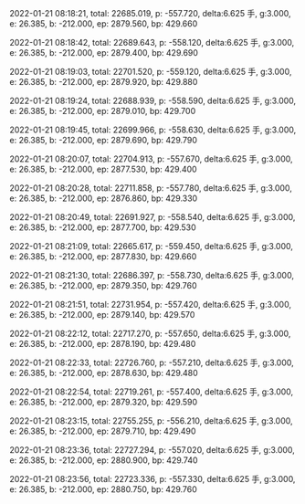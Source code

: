 2022-01-21 08:18:21, total: 22685.019, p: -557.720, delta:6.625 手, g:3.000, e: 26.385, b: -212.000, ep: 2879.560, bp: 429.660

2022-01-21 08:18:42, total: 22689.643, p: -558.120, delta:6.625 手, g:3.000, e: 26.385, b: -212.000, ep: 2879.400, bp: 429.690

2022-01-21 08:19:03, total: 22701.520, p: -559.120, delta:6.625 手, g:3.000, e: 26.385, b: -212.000, ep: 2879.920, bp: 429.880

2022-01-21 08:19:24, total: 22688.939, p: -558.590, delta:6.625 手, g:3.000, e: 26.385, b: -212.000, ep: 2879.010, bp: 429.700

2022-01-21 08:19:45, total: 22699.966, p: -558.630, delta:6.625 手, g:3.000, e: 26.385, b: -212.000, ep: 2879.690, bp: 429.790

2022-01-21 08:20:07, total: 22704.913, p: -557.670, delta:6.625 手, g:3.000, e: 26.385, b: -212.000, ep: 2877.530, bp: 429.400

2022-01-21 08:20:28, total: 22711.858, p: -557.780, delta:6.625 手, g:3.000, e: 26.385, b: -212.000, ep: 2876.860, bp: 429.330

2022-01-21 08:20:49, total: 22691.927, p: -558.540, delta:6.625 手, g:3.000, e: 26.385, b: -212.000, ep: 2877.700, bp: 429.530

2022-01-21 08:21:09, total: 22665.617, p: -559.450, delta:6.625 手, g:3.000, e: 26.385, b: -212.000, ep: 2877.830, bp: 429.660

2022-01-21 08:21:30, total: 22686.397, p: -558.730, delta:6.625 手, g:3.000, e: 26.385, b: -212.000, ep: 2879.350, bp: 429.760

2022-01-21 08:21:51, total: 22731.954, p: -557.420, delta:6.625 手, g:3.000, e: 26.385, b: -212.000, ep: 2879.140, bp: 429.570

2022-01-21 08:22:12, total: 22717.270, p: -557.650, delta:6.625 手, g:3.000, e: 26.385, b: -212.000, ep: 2878.190, bp: 429.480

2022-01-21 08:22:33, total: 22726.760, p: -557.210, delta:6.625 手, g:3.000, e: 26.385, b: -212.000, ep: 2878.630, bp: 429.480

2022-01-21 08:22:54, total: 22719.261, p: -557.400, delta:6.625 手, g:3.000, e: 26.385, b: -212.000, ep: 2879.320, bp: 429.590

2022-01-21 08:23:15, total: 22755.255, p: -556.210, delta:6.625 手, g:3.000, e: 26.385, b: -212.000, ep: 2879.710, bp: 429.490

2022-01-21 08:23:36, total: 22727.294, p: -557.020, delta:6.625 手, g:3.000, e: 26.385, b: -212.000, ep: 2880.900, bp: 429.740

2022-01-21 08:23:56, total: 22723.336, p: -557.330, delta:6.625 手, g:3.000, e: 26.385, b: -212.000, ep: 2880.750, bp: 429.760